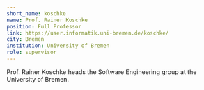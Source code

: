 ```yaml
---
short_name: koschke
name: Prof. Rainer Koschke
position: Full Professor
link: https://user.informatik.uni-bremen.de/koschke/
city: Bremen
institution: University of Bremen
role: supervisor
---
```

Prof. Rainer Koschke heads the Software Engineering group at the University of Bremen.
